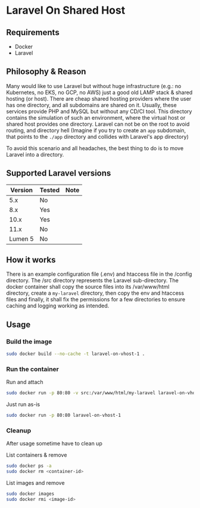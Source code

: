 # Laravel On Shared Host

## Requirements
- Docker
- Laravel

## Philosophy & Reason

Many would like to use Laravel but without huge infrastructure (e.g.: no Kubernetes, no EKS, no GCP, no AWS) just a good old LAMP stack & shared hosting (or host).
There are cheap shared hosting providers where the user has one directory, and all subdomains are shared on it. Usually, these services provide PHP and MySQL but without any CD/CI tool.
This directory contains the simulation of such an environment, where the virtual host or shared host provides one directory. 
Laravel can not be on the root to avoid routing, and directory hell (Imagine if you try to create an `app` subdomain, that points to the `./app` directory and collides with Laravel's app directory)  

To avoid this scenario and all headaches, the best thing to do is to move Laravel into a directory.  


## Supported Laravel versions  

| Version    | Tested            | Note       |
| ---------- | ----------------- | ---------- |
| 5.x        | No                |            |
| 8.x        | Yes               |            |
| 10.x       | Yes               |            |
| 11.x       | No                |            |
| Lumen 5    | No


## How it works

There is an example configuration file (.env) and htaccess file in the /config directory. The /src directory represents the Laravel sub-directory. 
The docker container shall copy the source files into its /var/www/html directory, create a `my-laravel` directory, then copy the env and htaccess files and finally, it shall fix the permissions for a few directories to ensure caching and logging working as intended.

## Usage

### Build the image


```bash
sudo docker build --no-cache -t laravel-on-vhost-1 .
```

### Run the container

Run and attach  

```bash
sudo docker run -p 80:80 -v src:/var/www/html/my-laravel laravel-on-vhost-1
```

Just run as-is  

```bash
sudo docker run -p 80:80 laravel-on-vhost-1
```



### Cleanup

After usage sometime have to clean up  

List containers & remove  

```bash
sudo docker ps -a
sudo docker rm <container-id>
```

List images and remove  

```bash
sudo docker images
sudo docker rmi <image-id>
```





